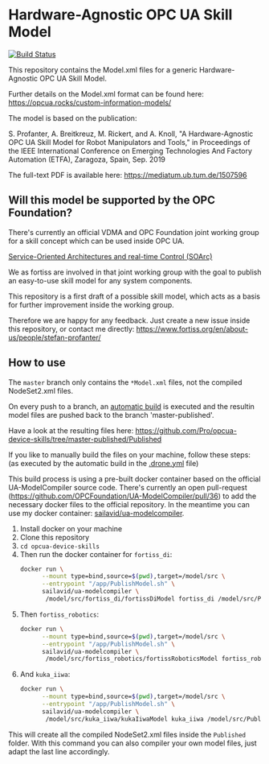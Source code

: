 # Hardware-Agnostic OPC UA Skill Model

[![Build Status](https://cloud.drone.io/api/badges/Pro/opcua-device-skills/status.svg)](https://cloud.drone.io/Pro/opcua-device-skills)

This repository contains the Model.xml files for a generic Hardware-Agnostic OPC UA Skill Model.

Further details on the Model.xml format can be found here:
https://opcua.rocks/custom-information-models/

The model is based on the publication:

S. Profanter, A. Breitkreuz, M. Rickert, and A. Knoll, "A Hardware-Agnostic OPC UA Skill Model for Robot Manipulators and Tools,"
in Proceedings of the IEEE International Conference on Emerging Technologies And Factory Automation (ETFA), Zaragoza, Spain, Sep. 2019

The full-text PDF is available here: https://mediatum.ub.tum.de/1507596


## Will this model be supported by the OPC Foundation?

There's currently an official VDMA and OPC Foundation joint working group for a skill concept which can be used inside OPC UA.

[Service-Oriented Architectures and real-time Control (SOArc)](https://www.th-owl.de/init/aktuelles/news/news-detail/news/kick-off-meeting-vdma-arbeitsgruppe-service-orientierte-architekturen-und-real-time-control-soarc.html)

We as fortiss are involved in that joint working group with the goal to publish an easy-to-use skill model for any system components.

This repository is a first draft of a possible skill model, which acts as a basis for further improvement inside the working group.

Therefore we are happy for any feedback. Just create a new issue inside this repository, or contact me directly:
https://www.fortiss.org/en/about-us/people/stefan-profanter/

## How to use

The `master` branch only contains the `*Model.xml` files, not the compiled NodeSet2.xml files.

On every push to a branch, an [automatic build](https://cloud.drone.io/Pro/opcua-device-skills) is executed and the resultin model files are pushed back to the branch 'master-published'.

Have a look at the resulting files here:
https://github.com/Pro/opcua-device-skills/tree/master-published/Published

If you like to manually build the files on your machine, follow these steps:
(as executed by the automatic build in the [.drone.yml](https://github.com/Pro/opcua-device-skills/blob/master/.drone.yml) file)

This build process is using a pre-built docker container based on the official UA-ModelCompiler source code.
There's currently an open pull-request (https://github.com/OPCFoundation/UA-ModelCompiler/pull/36) to add the necessary docker files to the official repository. In the meantime you can use my docker container:
[sailavid/ua-modelcompiler](https://cloud.docker.com/u/sailavid/repository/docker/sailavid/ua-modelcompiler).

1. Install docker on your machine
2. Clone this repository
3. `cd opcua-device-skills`
4. Then run the docker container for `fortiss_di`:
	```bash
	docker run \
		  --mount type=bind,source=$(pwd),target=/model/src \
		  --entrypoint "/app/PublishModel.sh" \
		  sailavid/ua-modelcompiler \
		   /model/src/fortiss_di/fortissDiModel fortiss_di /model/src/Published
	```
5. Then `fortiss_robotics`:
	```bash
	docker run \
		  --mount type=bind,source=$(pwd),target=/model/src \
		  --entrypoint "/app/PublishModel.sh" \
		  sailavid/ua-modelcompiler \
		   /model/src/fortiss_robotics/fortissRoboticsModel fortiss_robotics /model/src/Published
	```
6. And `kuka_iiwa`:
	```bash
	docker run \
		  --mount type=bind,source=$(pwd),target=/model/src \
		  --entrypoint "/app/PublishModel.sh" \
		  sailavid/ua-modelcompiler \
		   /model/src/kuka_iiwa/kukaIiwaModel kuka_iiwa /model/src/Published
	```

This will create all the compiled NodeSet2.xml files inside the `Published` folder.
With this command you can also compiler your own model files, just adapt the last line accordingly.